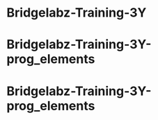 # Bridgelabz-Training-3Y
# Bridgelabz-Training-3Y-prog_elements
# Bridgelabz-Training-3Y-prog_elements
